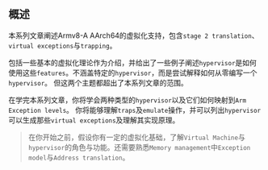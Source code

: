 ## 概述

本系列文章阐述Armv8-A AArch64的虚拟化支持，包含`stage 2 translation`、`virtual exceptions`与`trapping`。

包括一些基本的虚拟化理论作为介绍，并给出了一些例子阐述`hypervisor`是如何使用这些`features`。不涵盖特定的`hypervisor`，而是尝试解释如何从零编写一个`hypervisor`。
但这两个主题都超出了本系列文章的范围。

在学完本系列文章，你将学会两种类型的`hypervisor`以及它们如何映射到`Arm Exception levels`。
你将能够理解`traps`及`emulate`操作，并可以列出`hypervisor`可以生成那些`virtual exceptions`及理解其实现原理。

> 在你开始之前，假设你有一定的虚拟化基础，了解`Virtual Machine`与`hypervisor`的角色与功能。还需要熟悉`Memory management`中`Exception model`与`Address translation`。
